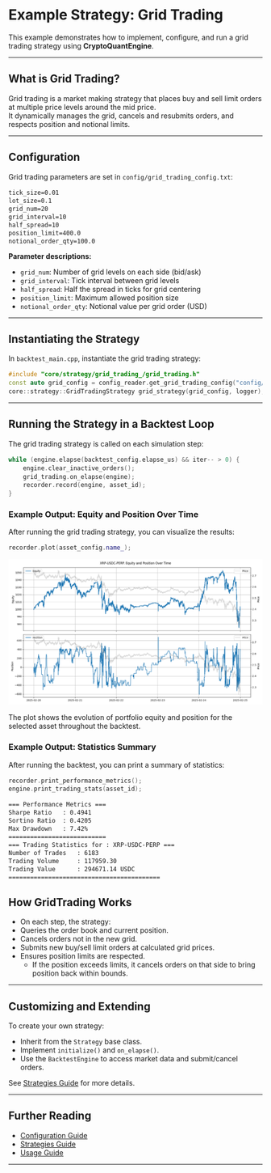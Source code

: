 # Example Strategy: Grid Trading

This example demonstrates how to implement, configure, and run a grid trading strategy using **CryptoQuantEngine**.

---

## What is Grid Trading?

Grid trading is a market making strategy that places buy and sell limit orders at multiple price levels around the mid price.  
It dynamically manages the grid, cancels and resubmits orders, and respects position and notional limits.

---

## Configuration

Grid trading parameters are set in `config/grid_trading_config.txt`:
```plaintext
tick_size=0.01
lot_size=0.1
grid_num=20
grid_interval=10
half_spread=10
position_limit=400.0
notional_order_qty=100.0
```

**Parameter descriptions:**
- `grid_num`: Number of grid levels on each side (bid/ask)
- `grid_interval`: Tick interval between grid levels
- `half_spread`: Half the spread in ticks for grid centering
- `position_limit`: Maximum allowed position size
- `notional_order_qty`: Notional value per grid order (USD)

---

## Instantiating the Strategy

In `backtest_main.cpp`, instantiate the grid trading strategy:
```cpp
#include "core/strategy/grid_trading_/grid_trading.h"
const auto grid_config = config_reader.get_grid_trading_config("config/grid_trading_config.txt"); // load config
core::strategy::GridTradingStrategy grid_strategy(grid_config, logger);
```
---

## Running the Strategy in a Backtest Loop

The grid trading strategy is called on each simulation step:
```cpp
while (engine.elapse(backtest_config.elapse_us) && iter-- > 0) { 
    engine.clear_inactive_orders(); 
    grid_trading.on_elapse(engine);
    recorder.record(engine, asset_id);
}
```
### Example Output: Equity and Position Over Time

After running the grid trading strategy, you can visualize the results:
```cpp
recorder.plot(asset_config.name_);
```
![Equity and Position Over Time](images/gridtrading-XRPUSDCPERP.png)

The plot shows the evolution of portfolio equity and position for the selected asset throughout the backtest.

### Example Output: Statistics Summary
After running the backtest, you can print a summary of statistics:
```cpp
recorder.print_performance_metrics();
engine.print_trading_stats(asset_id);
```
```plaintext
=== Performance Metrics ===
Sharpe Ratio   : 0.4941
Sortino Ratio  : 0.4205
Max Drawdown   : 7.42%
===========================
=== Trading Statistics for : XRP-USDC-PERP ===
Number of Trades   : 6183
Trading Volume     : 117959.30
Trading Value      : 294671.14 USDC
==========================================
```
## How GridTrading Works

- On each step, the strategy:
- Queries the order book and current position.
- Cancels orders not in the new grid.
- Submits new buy/sell limit orders at calculated grid prices.
- Ensures position limits are respected. 
    -  If the position exceeds limits, it cancels orders on that side to bring position back within bounds.

---

## Customizing and Extending

To create your own strategy:
- Inherit from the `Strategy` base class.
- Implement `initialize()` and `on_elapse()`.
- Use the `BacktestEngine` to access market data and submit/cancel orders.

See [Strategies Guide](strategies.md) for more details.

---

## Further Reading

- [Configuration Guide](configuration.md)
- [Strategies Guide](strategies.md)
- [Usage Guide](usage.md)

---
